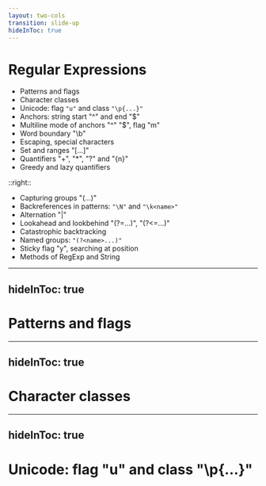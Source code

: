 ```yaml
---
layout: two-cols
transition: slide-up
hideInToc: true
---
```


# Regular Expressions
<div mt-2 />

- Patterns and flags
- Character classes
- Unicode: flag `"u"` and class `"\p{...}"`
- Anchors: string start "^" and end "$"
- Multiline mode of anchors "^" "$", flag "m"
- Word boundary "\b"
- Escaping, special characters
- Set and ranges "[...]"
- Quantifiers "+", "*", "?" and "{n}"
- Greedy and lazy quantifiers

::right::
<div mt-15 />

- Capturing groups "(...)"
- Backreferences in patterns: `"\N"` and `"\k<name>"`
- Alternation "|"
- Lookahead and lookbehind "(?=...)", "(?<=...)"
- Catastrophic backtracking
- Named groups: `"(?<name>...)"`
- Sticky flag "y", searching at position
- Methods of RegExp and String


---
hideInToc: true
---

# Patterns and flags

---
hideInToc: true
---

# Character classes

---
hideInToc: true
---

# Unicode: flag "u" and class "\p{...}"
